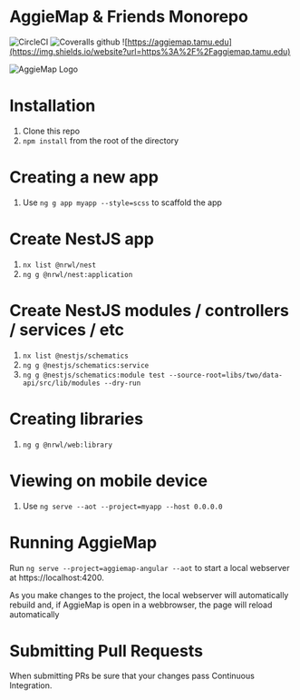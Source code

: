 # AggieMap & Friends Monorepo

![CircleCI](https://img.shields.io/circleci/build/github/TamuGeoInnovation/Tamu.GeoInnovation.js.monorepo/master)
![Coveralls github](https://img.shields.io/coveralls/github/TamuGeoInnovation/Tamu.GeoInnovation.js.monorepo)
![https://aggiemap.tamu.edu](https://img.shields.io/website?url=https%3A%2F%2Faggiemap.tamu.edu)


![AggieMap Logo](/libs/assets/images/logo/TAM-PrimaryMarkBB.svg)

# Installation

1. Clone this repo
2. `npm install` from the root of the directory

# Creating a new app

1. Use `ng g app myapp --style=scss` to scaffold the app

# Create NestJS app

1. `nx list @nrwl/nest`
2. `ng g @nrwl/nest:application`

# Create NestJS modules / controllers / services / etc

1. `nx list @nestjs/schematics`
2. `ng g @nestjs/schematics:service`
3. `ng g @nestjs/schematics:module test --source-root=libs/two/data-api/src/lib/modules --dry-run`

# Creating libraries

1. `ng g @nrwl/web:library`

# Viewing on mobile device

1. Use `ng serve --aot --project=myapp --host 0.0.0.0`

# Running AggieMap

Run `ng serve --project=aggiemap-angular --aot` to start a local webserver at https://localhost:4200.

As you make changes to the project, the local webserver will automatically rebuild and, if AggieMap is open in a webbrowser, the page will reload automatically

# Submitting Pull Requests

When submitting PRs be sure that your changes pass Continuous Integration.
